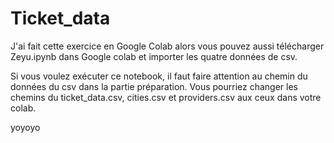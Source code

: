 # Ticket_data

J'ai fait cette exercice en Google Colab alors vous pouvez aussi télécharger Zeyu.ipynb dans Google colab et importer les quatre données de csv.

Si vous voulez exécuter ce notebook, il faut faire attention au chemin du données du csv dans la partie préparation. Vous pourriez changer les chemins du ticket_data.csv, cities.csv et providers.csv aux ceux dans votre colab.

yoyoyo
